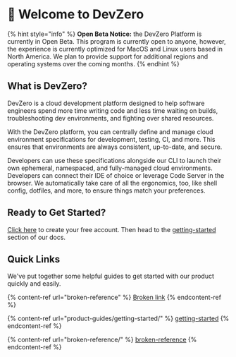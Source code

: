 # 👋 Welcome to DevZero

{% hint style="info" %}
**Open Beta Notice:** the DevZero Platform is currently in Open Beta. This program is currently open to anyone, however, the experience is currently optimized for MacOS and Linux users based in North America. We plan to provide support for additional regions and operating systems over the coming months.
{% endhint %}

## What is DevZero?

DevZero is a cloud development platform designed to help software engineers spend more time writing code and less time waiting on builds, troubleshooting dev environments, and fighting over shared resources.

With the DevZero platform, you can centrally define and manage cloud environment specifications for development, testing, CI, and more. This ensures that environments are always consistent, up-to-date, and secure.

Developers can use these specifications alongside our CLI to launch their own ephemeral, namespaced, and fully-managed cloud environments. Developers can connect their IDE of choice or leverage Code Server in the browser. We automatically take care of all the ergonomics, too, like shell config, dotfiles, and more, to ensure things match your preferences.

## Ready to Get Started?

[Click here](https://www.devzero.io/dashboard) to create your free account. Then head to the [getting-started](product-guides/getting-started/ "mention") section of our docs.

## Quick Links

We've put together some helpful guides to get started with our product quickly and easily.

{% content-ref url="broken-reference" %}
[Broken link](broken-reference)
{% endcontent-ref %}

{% content-ref url="product-guides/getting-started/" %}
[getting-started](product-guides/getting-started/)
{% endcontent-ref %}

{% content-ref url="broken-reference/" %}
[broken-reference](broken-reference/)
{% endcontent-ref %}
